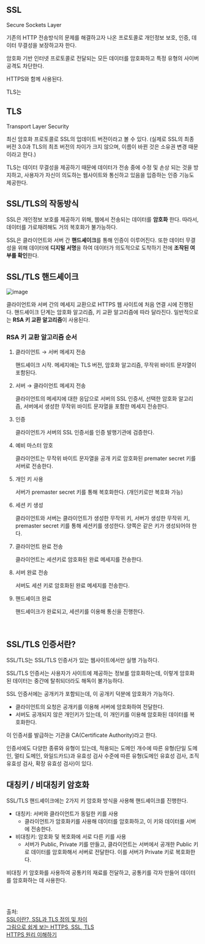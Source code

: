 ## SSL
Secure Sockets Layer

기존의 HTTP 전송방식의 문제를 해결하고자 나온 프로토콜로 개인정보 보호, 인증, 데이터 무결성을 보장하고자 한다.

암호화 기반 인터넷 프로토콜로 전달되는 모든 데이터를 암호화하고 특정 유형의 사이버 공격도 차단한다.

HTTPS와 함께 사용된다.

TLS는 

## TLS
Transport Layer Security

최신 암호화 프로토콜로 SSL의 업데이트 버전이라고 볼 수 있다. (실제로 SSL의 최종 버전 3.0과 TLS의 최초 버전의 차이가 크지 않으며, 이름이 바뀐 것은 소유권 변경 때문이라고 한다.)

TLS는 데이터 무결성을 제공하기 때문에 데이터가 전송 중에 수정 및 손상 되는 것을 방지하고, 사용자가 자신이 의도하는 웹사이트와 통신하고 있음을 입증하는 인증 기능도 제공한다.

## SSL/TLS의 작동방식
SSL은 개인정보 보호를 제공하기 위해, 웹에서 전송되는 데이터를 **암호화** 한다. 따라서, 데이터를 가로채려해도 거의 복호화가 불가능하다.

SSL은 클라이언트와 서버 간 **핸드셰이크**를 통해 인증이 이루어진다. 또한 데이터 무결성을 위해 데이터에 **디지털 서명**을 하여 데이터가 의도적으로 도착하기 전에 **조작된 여부를 확인**한다.

## SSL/TLS 핸드셰이크
![image](https://github.com/dahui0525/world_best_CS_study/assets/80496853/b7e4ef67-6d0e-4412-8218-0adda74c7f45)


클라이언트와 서버 간의 메세지 교환으로 HTTPS 웹 사이트에 처음 연결 시에 진행된다. 핸드셰이크 단계는 암호화 알고리즘, 키 교환 알고리즘에 따라 달라진다.
일반적으로는 **RSA 키 교환 알고리즘**이 사용된다.
### RSA 키 교환 알고리즘 순서
1. 클라이언트 → 서버 메세지 전송

     핸드셰이크 시작. 메세지애는 TLS 버전, 암호화 알고리즘, 무작위 바이트 문자열이 포함된다.
2. 서버 → 클라이언트 메세지 전송

    클라이언트의 메세지에 대한 응답으로 서버의 SSL 인증서, 선택한 암호화 알고리즘, 서버에서 생성한 무작위 바이트 문자열을 포함한 메세지 전송한다.
3. 인증

    클라이언트가 서버의 SSL 인증서를 인증 발행기관에 검증한다.

4. 예비 마스터 암호

    클라이언트는 무작위 바이트 문자열을 공개 키로 암호화된 premater secret 키를 서버로 전송한다.

5. 개인 키 사용
    
    서버가 premaster secret 키를 통해 복호화한다. (개인키로만 복호화 가능)

6. 세션 키 생성

    클라이언트와 서버는 클라이언트가 생성한 무작위 키, 서버가 생성한 무작위 키, premaster secret 키를 통해 세션키를 생성한다. 양쪽은 같은 키가 생성되어야 한다.

7. 클라이언트 완료 전송

    클라이언트는 세션키로 암호화된 완료 메세지를 전송한다.

8. 서버 완료 전송

    서버도 세션 키로 암호화된 완료 메세지를 전송한다.

9. 핸드셰이크 완료

    핸드셰이크가 완료되고, 세션키를 이용해 통신을 진행한다.

<br>

## SSL/TLS 인증서란?
SSL/TLS는 SSL/TLS 인증서가 있는 웹사이트에서만 실행 가능하다. 

SSL/TLS 인증서는 사용자가 사이트에 제공하는 정보를 암호화하는데, 이렇게 암호화된 데이터는 중간에 탈취되더라도 해독이 불가능하다.

SSL 인증서에는 공개키가 포함되는데, 이 공개키 덕분에 암호화가 가능하다.
- 클라이언트의 요청은 공개키를 이용해 서버에 암호화하여 전달한다. 
- 서버도 공개되지 않은 개인키가 있는데, 이 개인키를 이용해 암호화된 데이터를 복호화한다.

이 인증서를 발급하는 기관을 CA(Certificate Authority)라고 한다.

인증서에도 다양한 종류와 유형이 있는데, 적용되는 도메인 개수에 따른 유형(단일 도메인, 멀티 도메인, 와일드카드)과 유효성 검사 수준에 따른 유형(도메인 유효성 검사, 조직 유효성 검사, 확장 유효성 검사)이 있다.


## 대칭키 / 비대칭키 암호화
SSL/TLS 핸드셰이크에는 2가지 키 암호화 방식을 사용해 핸드셰이크를 진행한다.
- 대칭키: 서버와 클라이언트가 동일한 키를 사용
    -  클라이언트가 암호화키를 사용해 데이터를 암호화하고, 이 키와 데이터를 서버에 전송한다.
- 비대칭키: 암호화 및 복호화에 서로 다른 키를 사용
    - 서버가 Public, Private 키를 만들고, 클라이언트는 서버에서 공개한 Public 키로 데이터를 암호화해서 서버로 전달한다. 이를 서버가 Private 키로 복호화한다.

비대칭 키 암호화를 사용하여 공통키의 재료를 전달하고, 공통키를 각자 만들어 데이터를 암호화하는 데 사용한다.


<br>

<br>

출처: <br>
[SSL이란?, SSL과 TLS 정의 및 차이](https://kanoos-stu.tistory.com/46)<br>
[그림으로 쉽게 보는 HTTPS, SSL, TLS](https://brunch.co.kr/@swimjiy/47)<br>
[HTTPS 원리 이해하기](https://brunch.co.kr/@growthminder/79)